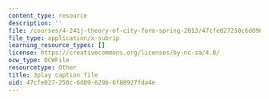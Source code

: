 ```yaml
---
content_type: resource
description: ''
file: /courses/4-241j-theory-of-city-form-spring-2013/47cfe027250c6d09629b6f88927fda4e_0su7rM_7_DM.srt
file_type: application/x-subrip
learning_resource_types: []
license: https://creativecommons.org/licenses/by-nc-sa/4.0/
ocw_type: OCWFile
resourcetype: Other
title: 3play caption file
uid: 47cfe027-250c-6d09-629b-6f88927fda4e
---
```

